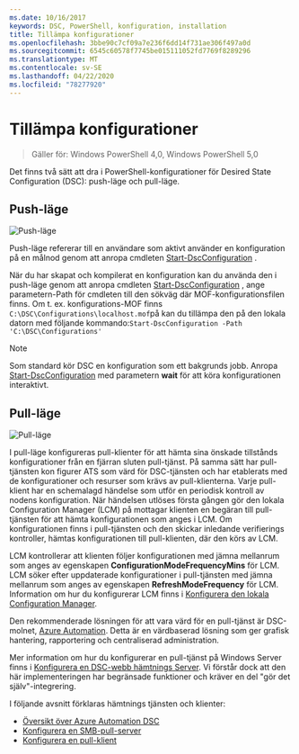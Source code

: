 ```yaml
---
ms.date: 10/16/2017
keywords: DSC, PowerShell, konfiguration, installation
title: Tillämpa konfigurationer
ms.openlocfilehash: 3bbe90c7cf09a7e236f6dd14f731ae306f497a0d
ms.sourcegitcommit: 6545c60578f7745be015111052fd7769f8289296
ms.translationtype: MT
ms.contentlocale: sv-SE
ms.lasthandoff: 04/22/2020
ms.locfileid: "78277920"
---
```

# <a name="enacting-configurations"></a>Tillämpa konfigurationer

> Gäller för: Windows PowerShell 4,0, Windows PowerShell 5,0

Det finns två sätt att dra i PowerShell-konfigurationer för Desired State Configuration (DSC): push-läge och pull-läge.

## <a name="push-mode"></a>Push-läge

![Push-läge](media/enactingConfigurations/pushModel.png "Så här fungerar push-läget")

Push-läge refererar till en användare som aktivt använder en konfiguration på en målnod genom att anropa cmdleten [Start-DscConfiguration](/powershell/module/psdesiredstateconfiguration/start-dscconfiguration) .

När du har skapat och kompilerat en konfiguration kan du använda den i push-läge genom att anropa cmdleten [Start-DscConfiguration](/powershell/module/psdesiredstateconfiguration/start-dscconfiguration) , ange parametern-Path för cmdleten till den sökväg där MOF-konfigurationsfilen finns. Om t. ex. konfigurations-MOF finns `C:\DSC\Configurations\localhost.mof`på kan du tillämpa den på den lokala datorn med följande kommando:`Start-DscConfiguration -Path 'C:\DSC\Configurations'`

> [!NOTE]
> Som standard kör DSC en konfiguration som ett bakgrunds jobb. Anropa [Start-DscConfiguration](/powershell/module/psdesiredstateconfiguration/start-dscconfiguration) med parametern **wait** för att köra konfigurationen interaktivt.

## <a name="pull-mode"></a>Pull-läge

![Pull-läge](media/enactingConfigurations/pullModel.png "Så här fungerar pull-läget")

I pull-läge konfigureras pull-klienter för att hämta sina önskade tillstånds konfigurationer från en fjärran sluten pull-tjänst. På samma sätt har pull-tjänsten kon figurer ATS som värd för DSC-tjänsten och har etablerats med de konfigurationer och resurser som krävs av pull-klienterna. Varje pull-klient har en schemalagd händelse som utför en periodisk kontroll av nodens konfiguration. När händelsen utlöses första gången gör den lokala Configuration Manager (LCM) på mottagar klienten en begäran till pull-tjänsten för att hämta konfigurationen som anges i LCM. Om konfigurationen finns i pull-tjänsten och den skickar inledande verifierings kontroller, hämtas konfigurationen till pull-klienten, där den körs av LCM.

LCM kontrollerar att klienten följer konfigurationen med jämna mellanrum som anges av egenskapen **ConfigurationModeFrequencyMins** för LCM. LCM söker efter uppdaterade konfigurationer i pull-tjänsten med jämna mellanrum som anges av egenskapen **RefreshModeFrequency** för LCM. Information om hur du konfigurerar LCM finns i [Konfigurera den lokala Configuration Manager](../managing-nodes/metaConfig.md).

Den rekommenderade lösningen för att vara värd för en pull-tjänst är DSC-molnet, [Azure Automation](https://azure.microsoft.com/services/automation/). Detta är en värdbaserad lösning som ger grafisk hantering, rapportering och centraliserad administration.

Mer information om hur du konfigurerar en pull-tjänst på Windows Server finns i [Konfigurera en DSC-webb hämtnings Server](pullServer.md). Vi förstår dock att den här implementeringen har begränsade funktioner och kräver en del "gör det själv"-integrering.

I följande avsnitt förklaras hämtnings tjänsten och klienter:

- [Översikt över Azure Automation DSC](https://docs.microsoft.com/azure/automation/automation-dsc-overview)
- [Konfigurera en SMB-pull-server](pullServerSMB.md)
- [Konfigurera en pull-klient](pullClientConfigID.md)
